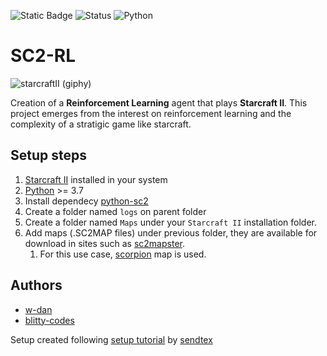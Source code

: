 ![Static Badge](https://img.shields.io/badge/%5B%3E_%5D-Our%20website-green?style=for-the-badge&labelColor=green&link=https%3A%2F%2Fcoredumped.es)
![Status](https://img.shields.io/badge/status-active-green?)
![Python](https://img.shields.io/badge/python-3670A0?style=for-the-badge&logo=python&logoColor=ffdd54)

# SC2-RL

![starcraftII (giphy)](https://media0.giphy.com/media/v1.Y2lkPTc5MGI3NjExMmhmbHV1ejF6eWoxcTQyZXJpYTVtODg5OHp0NXg1NmhqdDFmb3UyMCZlcD12MV9pbnRlcm5hbF9naWZfYnlfaWQmY3Q9Zw/4ZkAeUWFF9ZGRXE7Ud/giphy.gif)

Creation of a **Reinforcement Learning** agent that plays **Starcraft II**. This project emerges from the interest on reinforcement learning and the complexity of a stratigic game like starcraft.

## Setup steps

1. [Starcraft II](https://starcraft2.blizzard.com/en-us/) installed in your system
2. [Python](https://www.python.org/downloads/) >= 3.7
3. Install dependecy [python-sc2](https://github.com/BurnySc2/python-sc2)
4. Create a folder named `logs` on parent folder
5. Create a folder named `Maps` under your `Starcraft II` installation folder.
6. Add maps (.SC2MAP files) under previous folder, they are available for download in sites such as [sc2mapster](https://www.sc2mapster.com/maps).
    1. For this use case, [scorpion](https://www.sc2mapster.com/projects/desert-map-melee-1v1) map is used.

## Authors

- [w-dan](https://github.com/w-dan/)
- [blitty-codes](https://github.com/blitty-codes/)

Setup created following [setup tutorial](https://pythonprogramming.net/intro-python-sc2-introduction-starcraft-2-ai/) by [sendtex](https://www.youtube.com/@sentdex)  

